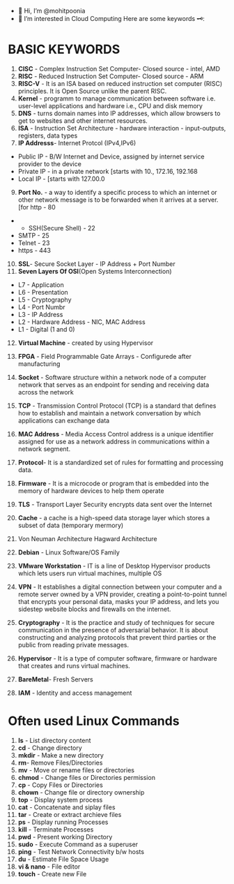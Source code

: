 - 👋 Hi, I’m @mohitpoonia
- 👀 I’m interested in Cloud Computing
Here are some keywords 🗝️:
# BASIC KEYWORDS
1. **CISC** - Complex Instruction Set Computer- Closed source - intel, AMD
2. **RISC** - Reduced Instruction Set Computer- Closed source - ARM
3. **RISC-V**  - It is an ISA based on reduced instruction set computer (RISC) principles. It is Open Source unlike the parent RISC.
4. **Kernel** - programm to manage communication between software i.e. user-level applications and hardware i.e., CPU and disk memory  
5. **DNS** - turns domain names into IP addresses, which allow browsers to get to websites and other internet resources.
6. **ISA** - Instruction Set Architecture - hardware interaction - input-outputs, registers, data types
7. **IP Addresss**- Internet Protcol (IPv4,IPv6)
 - Public IP - B/W Internet and Device, assigned by internet service provider to the device
 - Private IP - in a private network [starts with 10., 172.16, 192.168
 - Local IP - [starts with 127.00.0
9. **Port No.** - a way to identify a specific process to which an internet or other network message is to be forwarded when it arrives at a server.[for http - 80
 -
   - SSH(Secure Shell) - 22
 - SMTP - 25  
 - Telnet - 23
 - https - 443
10. **SSL**- Secure Socket Layer - IP Address + Port Number
11. **Seven Layers Of OSI**(Open Systems Interconnection)
 - L7 - Application
 - L6 - Presentation
 - L5 - Cryptography
 - L4 - Port Numbr
 - L3 - IP Address
 - L2 - Hardware Address - NIC, MAC Address
 - L1 - Digital (1 and 0)

12. **Virtual Machine** - created by using Hypervisor
13. **FPGA** - Field Programmable Gate Arrays  - Configurede after manufacturing
14. **Socket** - Software structure within a network node of a computer network that serves as an endpoint for sending and receiving data across the network
15. **TCP** - Transmission Control Protocol (TCP) is a standard that defines how to establish and maintain a network conversation by which applications can exchange data
16. **MAC Address** - Media Access Control address is a unique identifier assigned for use as a network address in communications within a network segment.
17. **Protocol**- It is a standardized set of rules for formatting and processing data.
18. **Firmware** - It is a microcode or program that is embedded into the memory of hardware devices to help them operate
19. **TLS** - Transport Layer Security encrypts data sent over the Internet
20. **Cache** - a cache is a high-speed data storage layer which stores a subset of data (temporary mermory)

21. Von Neuman Architecture 
Hagward Architecture 

22. **Debian** - Linux Software/OS Family
23. **VMware Workstation** - IT is a line of Desktop Hypervisor products which lets users run virtual machines, multiple OS
24. **VPN** - It establishes a digital connection between your computer and a remote server owned by a VPN provider, creating a point-to-point tunnel that encrypts your personal data, masks your IP address, and lets you sidestep website blocks and firewalls on the internet.
25. **Cryptography** - It is the practice and study of techniques for secure communication in the presence of adversarial behavior. It is about constructing and analyzing protocols that prevent third parties or the public from reading private messages. 
26. **Hypervisor** - It is a type of computer software, firmware or hardware that creates and runs virtual machines.
27. **BareMetal**- Fresh Servers
28. **IAM** - Identity and access management
# Often used Linux Commands
1. **ls** - List directory content
2. **cd** - Change directory
3. **mkdir** - Make a new directory
4. **rm**- Remove Files/Directories
5. **mv** - Move or rename files or directories
6. **chmod** - Change files or Directories permission 
7. **cp** - Copy Files or Directories
8. **chown** - Change file or directory ownership
9. **top** - Display system process
10. **cat** - Concatenate and siplay files
11. **tar** - Create or extract archieve files
12. **ps** - Display running Processes
13. **kill** - Terminate Processes
14. **pwd** - Present working Directory
15. **sudo** - Execute Command as a superuser
16. **ping** - Test Network Connectivity b/w hosts
17. **du** - Estimate File Space Usage
18. **vi & nano** - File editor
19. **touch** - Create new File


